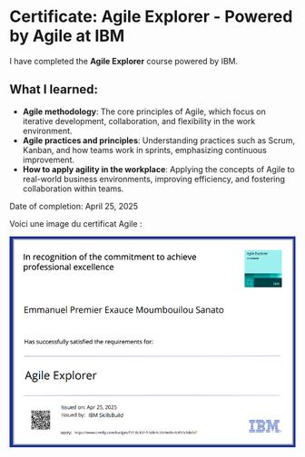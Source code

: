 # Certificate: Agile Explorer - Powered by Agile at IBM

I have completed the **Agile Explorer** course powered by IBM.

## What I learned:
- **Agile methodology**: The core principles of Agile, which focus on iterative development, collaboration, and flexibility in the work environment.
- **Agile practices and principles**: Understanding practices such as Scrum, Kanban, and how teams work in sprints, emphasizing continuous improvement.
- **How to apply agility in the workplace**: Applying the concepts of Agile to real-world business environments, improving efficiency, and fostering collaboration within teams.

Date of completion: April 25, 2025

Voici une image du certificat Agile :

![Capture Certification Agile](certificates-trimester-1/Capture%20certification%20Agile.png)
